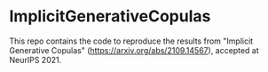 # ImplicitGenerativeCopulas
 This repo contains the code to reproduce the results from "Implicit Generative Copulas" (https://arxiv.org/abs/2109.14567), accepted at NeurIPS 2021.
 